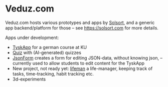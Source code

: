 # Veduz.com

Veduz.com hosts various prototypes and apps by [Solsort](https://solsort.com), and a generic app backend/platform for those – see <https://solsort.com> for more details.

Apps under development:

- [TyskApp](./tyskapp/) for a german course at KU
- [Quiz](./quiz/) with (AI-generated) quizzes
- [JsonForm](./jsonform) creates a form for editing JSON-data, without knowing json, – currently used to allow students to edit content for the TyskApp
- New project, not ready yet: [lifeman](./lifeman) a life-manager, keeping track of tasks, time-tracking, habit tracking etc. 
- 3d-experiments

<!--

## Platform
# Veduz standard library


`/veduz.js` has code for loading + boots veduz.

- `v.sleep`
- `v.load(...)`

`veduz/util.js` contains various utilities:

- `v.uniqueTime()`
- `v.btou`
- `v.utob`
- `v.log(type, {...})`

`veduz/cursor.js` creates cursor class:

- `v.Any(type, data, children)`
- `v.new_any(type, data, children)`
- `v.Cursor(root, path?)`
    - `cd(path)`
    - `get(path)`
    - `update(path, fn)`
    - `set(path, val)`
    - `path()`
    - `type()`
    - `data()`
    - `children()`
    - `keys()`
    - `diff(next)`
    - `apply_changes(changes)`
    - TODO later: traceable

`veduz/state.js` handles state management/access.

- `v.update(path, fn({...msg, cur}) -> Cursor, msg)`

`veduz/messaging.js` handles messaging, networking, and rpc

- `v.exposes(permission, name, fn)`
- `v.emit(msg)`
- `v.call([[host,] type,] msg)`

Rendering:

- `v.style(id, css-as-text)`
- `v.$APPNAME.render({cur})` returns `{html:"..."}` or `{preact:...}` or `{react: ...}`

Main

- `v.$APP_NAME.init({cur})` returns `{cur}`

Functions:

- **TODO** `v.mount(...)` synchronise state data to/from server etc.

Properties:

- `v.state`

Classes:

App data / functions:

- TODO `v.$APP_NAME.start(...)`
- TODO `v.$APP_NAME.stop(...)`

Veduz reads `<script>`-tag it is loaded with, and handles the following properties (with or without `data-`):

- `app`, – load `veduz.com/app/app.js` and start it, with a target div/id
- `elem` - elem to render app into (create new at `<script>`-tag if not supplied
- `fullscreen` - whether the apps should use the entire screen
- `landscape-mockup` - app should open in an app mockup view



State content:

- `/$APP_NAME/elem_$ELEMID` state for current app-element

Deps loaded with `v.load('deps/$DEPNAME')`:
- `v.cborx`
- `v.preact`
- `v.marked`
- `v.mustache`

Messages:

- `src`
- `dst`
- `type`
- `rid`
- `result`
- `error`
- `state` property not allowed

-->
